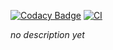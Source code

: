 [![Codacy Badge](https://api.codacy.com/project/badge/Grade/9efa58042f3e40599dbd620b914ea640)](https://app.codacy.com/gh/rvhonorato/go-gentbl?utm_source=github.com&utm_medium=referral&utm_content=rvhonorato/go-gentbl&utm_campaign=Badge_Grade_Settings)
[![CI](https://github.com/rvhonorato/go-gentbl/actions/workflows/unittest.yml/badge.svg)](https://github.com/rvhonorato/go-gentbl/actions/workflows/unittest.yml)

_no description yet_
